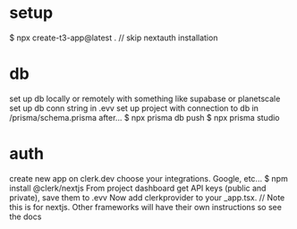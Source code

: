 # setup
$ npx create-t3-app@latest .  // skip nextauth installation

# db
set up db locally or remotely with something like supabase or planetscale
set up db conn string in .evv
set up project with connection to db in /prisma/schema.prisma
after...
$ npx prisma db push
$ npx prisma studio 

# auth
create new app on clerk.dev
choose your integrations.  Google, etc...
$ npm install @clerk/nextjs
From project dashboard get API keys (public and private), save them to .evv
Now add clerkprovider to your _app.tsx. // Note this is for nextjs. Other frameworks will have their own instructions so see the docs

